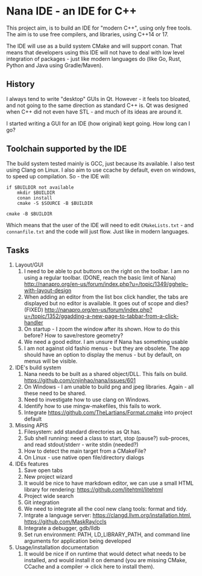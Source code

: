 # Nana IDE - an IDE for C++

This project aim, is to build an IDE for "modern C++", using only free tools.
The aim is to use free compilers, and libraries, using C++14 or 17.

The IDE will use as a build system CMake and will support conan. That means that
developers using this IDE will not have to deal with low level integration of
packages - just like modern languages do (like Go, Rust, Python and Java using
Gradle/Maven).

## History
I always tend to write "desktop" GUIs in Qt. However - it feels too bloated,
and not going to the same direction as standard C++ is. Qt was designed when
C++ did not even have STL - and much of its ideas are around it.

I started writing a GUI for an IDE (how original) kept going. How long can I go?

## Toolchain supported by the IDE
The build system tested mainly is GCC, just because its available. I also test
using Clang on Linux. I also aim to use ccache by default, even on windows,
to speed up compilation. So - the IDE will:

```
if $BUILDIR not available
    mkdir $BUILDIR
    conan install
    cmake -S $SOURCE -B $BUILDIR

cmake -B $BUILDIR
```

Which means that the user of the IDE will need to edit `CMakeLists.txt` - and
`connanfile.txt` and the code will just flow. Just like in modern languages.

## Tasks

1. Layout/GUI
    1. I need to be able to put buttons on the right on the toolbar. I am no
       using a regular toolbar. (DONE, reach the basic limit of Nana)
       http://nanapro.org/en-us/forum/index.php?u=/topic/1349/gghelp-with-layout-design
    2. When adding an editor from the list box click handler, the tabs are
       displayed but no editor is available. It goes out of scope and dies? (FIXED)
       http://nanapro.org/en-us/forum/index.php?u=/topic/1352/ggadding-a-new-page-to-tabbar-from-a-click-handler
    3. On startup - I zoom the window after its shown. How to do this before?
       How to save/restore geometry?
    4. We need a good editor.  I am unsure if Nana has something usable
    5. I am not against old fashio menus - but they are obsolete. The app should
       have an option to display the menus - but by default, on menus will be
       visible.
2. IDE's build system
    1. Nana needs to be built as a shared object/DLL. This fails on build.
       https://github.com/cnjinhao/nana/issues/601
    2. On Windows - I am unable to build png and jpeg libraries. Again - all
       these need to be shared.
    3. Need to investigate how to use clang on Windows.
    4. Identify how to use mingw-makefiles, this fails to work.
    6. Integrate https://github.com/TheLartians/Format.cmake into project default
3. Missing APIS
    1. Filesystem: add standard directories as Qt has.
    2. Sub shell running: need a class to start, stop (pause?) sub-proces, and
       read stdout/stderr - write stdin (needed?)
    3. How to detect the main target from a CMakeFile?
    4. On Linux - use native open file/directory dialogs
4. IDEs features
    1. Save open tabs
    2. New project wizard
    3. It would be nice to have markdown editor, we can use a small HTML library
       for rendering:  https://github.com/litehtml/litehtml
    4. Project wide search
    5. Git integration
    6. We need to integrate all the cool new clang tools: format and tidy.
    7. Intgrate a language server: https://clangd.llvm.org/installation.html, https://github.com/MaskRay/ccls
    8. Integrate a debugger, gdb/lldb
    9. Set run environment: PATH, LD_LIBRARY_PATH, and command line arguments for
       application being developed
5. Usage/installation documentation
    1. It would be nice if on runtime that would detect what needs to be
       installed, and would install it on demand (you are missing CMake,
       CCache and a compiler -> click here to install them).
